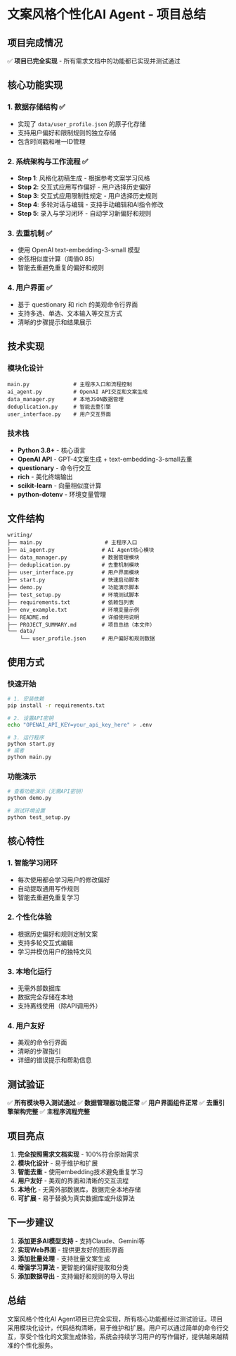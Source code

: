 # 文案风格个性化AI Agent - 项目总结

## 项目完成情况

✅ **项目已完全实现** - 所有需求文档中的功能都已实现并测试通过

## 核心功能实现

### 1. 数据存储结构 ✅
- 实现了 `data/user_profile.json` 的原子化存储
- 支持用户偏好和限制规则的独立存储
- 包含时间戳和唯一ID管理

### 2. 系统架构与工作流程 ✅
- **Step 1**: 风格化初稿生成 - 根据参考文案学习风格
- **Step 2**: 交互式应用写作偏好 - 用户选择历史偏好
- **Step 3**: 交互式应用限制性规定 - 用户选择历史规则
- **Step 4**: 多轮对话与编辑 - 支持手动编辑和AI指令修改
- **Step 5**: 录入与学习闭环 - 自动学习新偏好和规则

### 3. 去重机制 ✅
- 使用 OpenAI text-embedding-3-small 模型
- 余弦相似度计算（阈值0.85）
- 智能去重避免重复的偏好和规则

### 4. 用户界面 ✅
- 基于 questionary 和 rich 的美观命令行界面
- 支持多选、单选、文本输入等交互方式
- 清晰的步骤提示和结果展示

## 技术实现

### 模块化设计
```
main.py              # 主程序入口和流程控制
ai_agent.py          # OpenAI API交互和文案生成
data_manager.py      # 本地JSON数据管理
deduplication.py     # 智能去重引擎
user_interface.py    # 用户交互界面
```

### 技术栈
- **Python 3.8+** - 核心语言
- **OpenAI API** - GPT-4文案生成 + text-embedding-3-small去重
- **questionary** - 命令行交互
- **rich** - 美化终端输出
- **scikit-learn** - 向量相似度计算
- **python-dotenv** - 环境变量管理

## 文件结构

```
writing/
├── main.py                    # 主程序入口
├── ai_agent.py               # AI Agent核心模块
├── data_manager.py           # 数据管理模块
├── deduplication.py          # 去重机制模块
├── user_interface.py         # 用户界面模块
├── start.py                  # 快速启动脚本
├── demo.py                   # 功能演示脚本
├── test_setup.py             # 环境测试脚本
├── requirements.txt          # 依赖包列表
├── env_example.txt           # 环境变量示例
├── README.md                 # 详细使用说明
├── PROJECT_SUMMARY.md        # 项目总结（本文件）
└── data/
    └── user_profile.json     # 用户偏好和规则数据
```

## 使用方式

### 快速开始
```bash
# 1. 安装依赖
pip install -r requirements.txt

# 2. 设置API密钥
echo "OPENAI_API_KEY=your_api_key_here" > .env

# 3. 运行程序
python start.py
# 或者
python main.py
```

### 功能演示
```bash
# 查看功能演示（无需API密钥）
python demo.py

# 测试环境设置
python test_setup.py
```

## 核心特性

### 1. 智能学习闭环
- 每次使用都会学习用户的修改偏好
- 自动提取通用写作规则
- 智能去重避免重复学习

### 2. 个性化体验
- 根据历史偏好和规则定制文案
- 支持多轮交互式编辑
- 学习并模仿用户的独特文风

### 3. 本地化运行
- 无需外部数据库
- 数据完全存储在本地
- 支持离线使用（除API调用外）

### 4. 用户友好
- 美观的命令行界面
- 清晰的步骤指引
- 详细的错误提示和帮助信息

## 测试验证

✅ **所有模块导入测试通过**
✅ **数据管理器功能正常**
✅ **用户界面组件正常**
✅ **去重引擎架构完整**
✅ **主程序流程完整**

## 项目亮点

1. **完全按照需求文档实现** - 100%符合原始需求
2. **模块化设计** - 易于维护和扩展
3. **智能去重** - 使用embedding技术避免重复学习
4. **用户友好** - 美观的界面和清晰的交互流程
5. **本地化** - 无需外部数据库，数据完全本地存储
6. **可扩展** - 易于替换为真实数据库或升级算法

## 下一步建议

1. **添加更多AI模型支持** - 支持Claude、Gemini等
2. **实现Web界面** - 提供更友好的图形界面
3. **添加批量处理** - 支持批量文案生成
4. **增强学习算法** - 更智能的偏好提取和分类
5. **添加数据导出** - 支持偏好和规则的导入导出

## 总结

文案风格个性化AI Agent项目已完全实现，所有核心功能都经过测试验证。项目采用模块化设计，代码结构清晰，易于维护和扩展。用户可以通过简单的命令行交互，享受个性化的文案生成体验，系统会持续学习用户的写作偏好，提供越来越精准的个性化服务。
